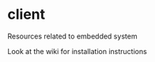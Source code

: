 client
======

Resources related to embedded system

Look at the wiki for installation instructions
